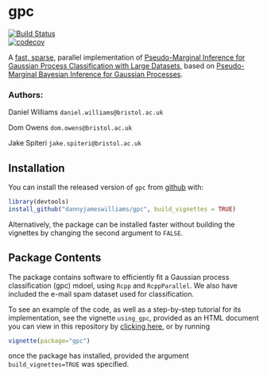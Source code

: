 
# gpc

<!-- badges: start -->
[![Build Status](https://travis-ci.com/dannyjameswilliams/gpc.svg?branch=master)](https://travis-ci.com/dannyjameswilliams/gpc)  
[![codecov](https://codecov.io/gh/dannyjameswilliams/gpc/branch/master/graph/badge.svg)](https://codecov.io/gh/dannyjameswilliams/gpc)
<!-- badges: end -->

A [fast, sparse,](https://papers.nips.cc/paper/2240-fast-sparse-gaussian-process-methods-the-informative-vector-machine.pdf) parallel implementation of [Pseudo-Marginal Inference for
Gaussian Process Classification with Large Datasets](https://github.com/jakespiteri/GPclassification/blob/master/report/main.pdf), based on [Pseudo-Marginal Bayesian Inference for Gaussian Processes](https://www.researchgate.net/publication/262954130_Pseudo-Marginal_Bayesian_Inference_for_Gaussian_Processes).

### Authors:

Daniel Williams `daniel.williams@bristol.ac.uk`

Dom Owens `dom.owens@bristol.ac.uk`

Jake Spiteri `jake.spiteri@bristol.ac.uk`

## Installation

You can install the released version of `gpc` from [github](https://github.com/dannyjameswilliams/gpc) with:

``` r
library(devtools)
install_github("dannyjameswilliams/gpc", build_vignettes = TRUE)
```
Alternatively, the package can be installed faster without building the vignettes by changing the second argument to `FALSE`.

## Package Contents

The package contains software to efficiently fit a Gaussian process classification (gpc) mdoel, using `Rcpp` and `RcppParallel`. We also have included the e-mail spam dataset used for classification.

To see an example of the code, as well as a step-by-step tutorial for its implementation, see the vignette `using_gpc`, provided as an HTML document you can view in this repository by [clicking here](https://htmlpreview.github.io/?https://github.com/dannyjameswilliams/gpc/blob/master/using_gpc.html), or by running
```r
vignette(package="gpc")
```
once the package has installed, provided the argument `build_vignettes=TRUE` was specified.
